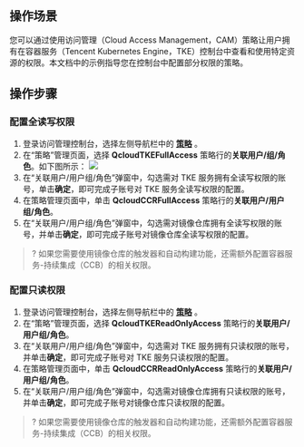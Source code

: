 ## 操作场景

您可以通过使用访问管理（Cloud Access Management，CAM）策略让用户拥有在容器服务（Tencent Kubernetes Engine，TKE）控制台中查看和使用特定资源的权限。本文档中的示例指导您在控制台中配置部分权限的策略。

## 操作步骤

### 配置全读写权限
1. 登录访问管理控制台，选择左侧导航栏中的 **[策略](https://console.cloud.tencent.com/cam/policy)** 。
2. 在“策略”管理页面，选择 **QcloudTKEFullAccess** 策略行的**关联用户/组/角色**。如下图所示：
![](https://main.qcloudimg.com/raw/356fec716212ea633d73c4d48888c0ce.png)
3. 在“关联用户/用户组/角色”弹窗中，勾选需对 TKE 服务拥有全读写权限的账号，单击**确定**，即可完成子账号对 TKE 服务全读写权限的配置。
4. 在策略管理页面中，单击 **QcloudCCRFullAccess** 策略行的**关联用户/用户组/角色**。
5. 在“关联用户/用户组/角色”弹窗中，勾选需对镜像仓库拥有全读写权限的账号，并单击**确定**，即可完成子账号对镜像仓库全读写权限的配置。
>? 如果您需要使用镜像仓库的触发器和自动构建功能，还需额外配置容器服务-持续集成（CCB）的相关权限。

### 配置只读权限
1. 登录访问管理控制台，选择左侧导航栏中的 **[策略](https://console.cloud.tencent.com/cam/policy)** 。
2. 在“策略”管理页面，选择 **QcloudTKEReadOnlyAccess** 策略行的**关联用户/用户组/角色**。
3. 在“关联用户/用户组/角色”弹窗中，勾选需对 TKE 服务拥有只读权限的账号，并单击**确定**，即可完成子账号对 TKE 服务只读权限的配置。
4. 在策略管理页面中，单击 **QcloudCCRReadOnlyAccess** 策略行的**关联用户/用户组/角色**。
5. 在“关联用户/用户组/角色”弹窗中，勾选需对镜像仓库拥有只读权限的账号，并单击**确定**，即可完成子账号对镜像仓库只读权限的配置。
>? 如果您需要使用镜像仓库的触发器和自动构建功能，还需额外配置容器服务-持续集成（CCB）的相关权限。




